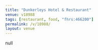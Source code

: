 ```yaml
---
title: "Dunkerleys Hotel & Restaurant"
venue: v18988
tags: [restaurant, food, "fhrs:466200"]
permalink: /v/18988/
layout: venue
---
```

null